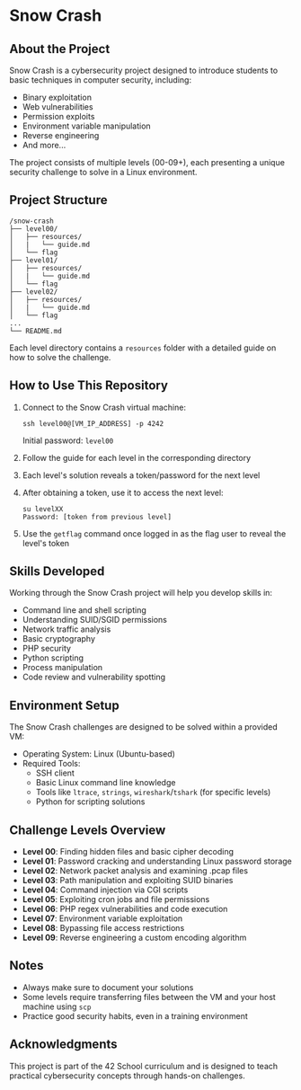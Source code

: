 # Snow Crash

## About the Project

Snow Crash is a cybersecurity project designed to introduce students to basic techniques in computer security, including:

- Binary exploitation
- Web vulnerabilities
- Permission exploits
- Environment variable manipulation
- Reverse engineering
- And more...

The project consists of multiple levels (00-09+), each presenting a unique security challenge to solve in a Linux environment.

## Project Structure

```
/snow-crash
├── level00/
│   ├── resources/
│   |   └── guide.md
│   └── flag
├── level01/
│   ├── resources/
│   |   └── guide.md
│   └── flag
├── level02/
│   ├── resources/
│   |   └── guide.md
│   └── flag
...
└── README.md
```

Each level directory contains a `resources` folder with a detailed guide on how to solve the challenge.

## How to Use This Repository

1. Connect to the Snow Crash virtual machine:
   ```
   ssh level00@[VM_IP_ADDRESS] -p 4242
   ```
   Initial password: `level00`

2. Follow the guide for each level in the corresponding directory
3. Each level's solution reveals a token/password for the next level
4. After obtaining a token, use it to access the next level:
   ```
   su levelXX
   Password: [token from previous level]
   ```

5. Use the `getflag` command once logged in as the flag user to reveal the level's token

## Skills Developed

Working through the Snow Crash project will help you develop skills in:

- Command line and shell scripting
- Understanding SUID/SGID permissions
- Network traffic analysis
- Basic cryptography
- PHP security
- Python scripting
- Process manipulation
- Code review and vulnerability spotting

## Environment Setup

The Snow Crash challenges are designed to be solved within a provided VM:

- Operating System: Linux (Ubuntu-based)
- Required Tools:
  - SSH client
  - Basic Linux command line knowledge
  - Tools like `ltrace`, `strings`, `wireshark`/`tshark` (for specific levels)
  - Python for scripting solutions

## Challenge Levels Overview

- **Level 00**: Finding hidden files and basic cipher decoding
- **Level 01**: Password cracking and understanding Linux password storage
- **Level 02**: Network packet analysis and examining .pcap files
- **Level 03**: Path manipulation and exploiting SUID binaries
- **Level 04**: Command injection via CGI scripts
- **Level 05**: Exploiting cron jobs and file permissions
- **Level 06**: PHP regex vulnerabilities and code execution
- **Level 07**: Environment variable exploitation
- **Level 08**: Bypassing file access restrictions
- **Level 09**: Reverse engineering a custom encoding algorithm

## Notes

- Always make sure to document your solutions
- Some levels require transferring files between the VM and your host machine using `scp`
- Practice good security habits, even in a training environment

## Acknowledgments

This project is part of the 42 School curriculum and is designed to teach practical cybersecurity concepts through hands-on challenges.
